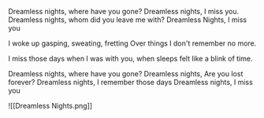 Dreamless nights,
	where have you gone?
Dreamless nights,
	I miss you.
Dreamless nights,
	whom did you leave me with?
Dreamless Nights,
	I miss you

I woke up gasping,
	sweating, fretting
Over things I don't remember no more.

I miss those days when I was with you,
	when sleeps felt like a blink of time.

Dreamless nights,
	where have you gone?
Dreamless nights,
	Are you lost forever?
Dreamless nights,
	I remember those days
Dreamless nights,
	I miss you


![[Dreamless Nights.png]]